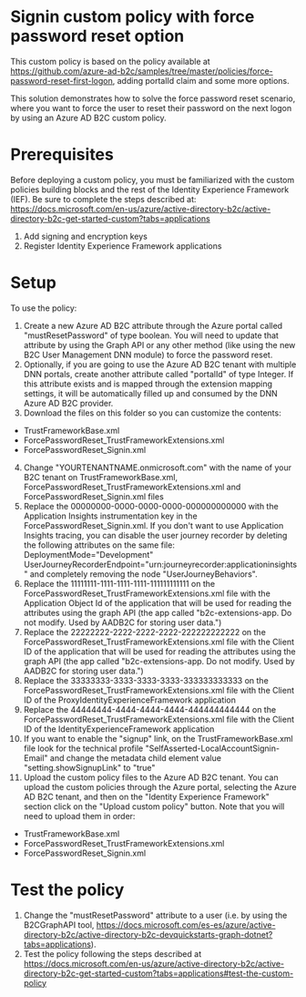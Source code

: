 # Signin custom policy with force password reset option
This custom policy is based on the policy available at https://github.com/azure-ad-b2c/samples/tree/master/policies/force-password-reset-first-logon, adding portalId claim and some more options. 

This solution demonstrates how to solve the force password reset scenario, where you want to force the user to reset their password on the next logon by using an Azure AD B2C custom policy.

# Prerequisites
Before deploying a custom policy, you must be familiarized with the custom policies building blocks and the rest of the Identity Experience Framework (IEF). Be sure to complete the steps described at: https://docs.microsoft.com/en-us/azure/active-directory-b2c/active-directory-b2c-get-started-custom?tabs=applications
1. Add signing and encryption keys
2. Register Identity Experience Framework applications


# Setup
To use the policy:
1. Create a new Azure AD B2C attribute through the Azure portal called "mustResetPassword" of type boolean. You will need to update that attribute by using the Graph API or any other method (like using the new B2C User Management DNN module) to force the password reset.
2. Optionally, if you are going to use the Azure AD B2C tenant with multiple DNN portals, create another attribute called "portalId" of type Integer. If this attribute exists and is mapped through the extension mapping settings, it will be automatically filled up and consumed by the DNN Azure AD B2C provider.
3. Download the files on this folder so you can customize the contents:
- TrustFrameworkBase.xml
- ForcePasswordReset_TrustFrameworkExtensions.xml
- ForcePasswordReset_Signin.xml
4. Change "YOURTENANTNAME.onmicrosoft.com" with the name of your B2C tenant on TrustFrameworkBase.xml, ForcePasswordReset_TrustFrameworkExtensions.xml and ForcePasswordReset_Signin.xml files
5. Replace the 00000000-0000-0000-0000-000000000000 with the Application Insights instrumentation key in the ForcePasswordReset_Signin.xml. If you don't want to use Application Insights tracing, you can disable the user journey recorder by deleting the following attributes on the same file:
	DeploymentMode="Development"
	UserJourneyRecorderEndpoint="urn:journeyrecorder:applicationinsights"
and completely removing the node "UserJourneyBehaviors". 
6. Replace the 11111111-1111-1111-1111-111111111111 on the ForcePasswordReset_TrustFrameworkExtensions.xml file with the Application Object Id of the application that will be used for reading the attributes using the graph API (the app called "b2c-extensions-app. Do not modify. Used by AADB2C for storing user data.")
7. Replace the 22222222-2222-2222-2222-222222222222 on the ForcePasswordReset_TrustFrameworkExtensions.xml file with the Client ID of the application that will be used for reading the attributes using the graph API (the app called "b2c-extensions-app. Do not modify. Used by AADB2C for storing user data.")
8. Replace the 33333333-3333-3333-3333-333333333333 on the ForcePasswordReset_TrustFrameworkExtensions.xml file with the Client ID of the ProxyIdentityExperienceFramework application
9. Replace the 44444444-4444-4444-4444-444444444444 on the ForcePasswordReset_TrustFrameworkExtensions.xml file with the Client ID of the IdentityExperienceFramework application
10. If you want to enable the "signup" link, on the TrustFrameworkBase.xml file look for the technical profile "SelfAsserted-LocalAccountSignin-Email" and change the metadata child element value "setting.showSignupLink" to "true"
11. Upload the custom policy files to the Azure AD B2C tenant. You can upload the custom policies through the Azure portal, selecting the Azure AD B2C tenant, and then on the "Identity Experience Framework" section click on the "Upload custom policy" button. Note that you will need to upload them in order:
- TrustFrameworkBase.xml
- ForcePasswordReset_TrustFrameworkExtensions.xml
- ForcePasswordReset_Signin.xml

# Test the policy
1. Change the "mustResetPassword" attribute to a user (i.e. by using the B2CGraphAPI tool, https://docs.microsoft.com/es-es/azure/active-directory-b2c/active-directory-b2c-devquickstarts-graph-dotnet?tabs=applications).
2. Test the policy following the steps described at https://docs.microsoft.com/en-us/azure/active-directory-b2c/active-directory-b2c-get-started-custom?tabs=applications#test-the-custom-policy





